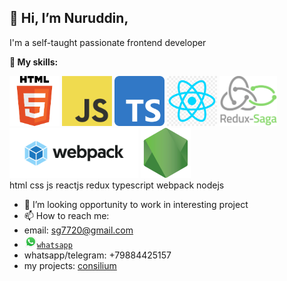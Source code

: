 ## 👋 Hi, I’m Nuruddin, 
I'm a self-taught passionate frontend developer

**🌱 My skills:**

<code><img height="80"  alt="javascript" src="/images.png" style="background:white;"></code>
<code><img height="80"  alt="javascript" src="/800px-JavaScript-logo.png"></code>
<code><img height="80"  alt="react" src="/Typescript_logo_2020.svg.png"></code>
<code><img height="80"  alt="react" src="/download.png"></code>
<code><img height="80"  alt="typescript" src="/Redux-Saga-Logo-Portrait.png"></code>
<code><img height="80" alt="graphql" src="/logo-on-white-bg.png"></code>
<code><img height="80" alt="nodejs" src="https://raw.githubusercontent.com/github/explore/80688e429a7d4ef2fca1e82350fe8e3517d3494d/topics/nodejs/nodejs.png"></code>  
html css js reactjs redux typescript webpack nodejs
- 💞️ I’m looking opportunity to work in interesting project
- 📫 How to reach me: 
- email: sg7720@gmail.com
- [<code><img height="20" alt="nodejs" src="/WhatsApp.svg.png"><span>whatsapp</span></code>](https://wa.me/7884425157)
- whatsapp/telegram: +79884425157
- my projects: [consilium](https://github.com/Nuruddin999/consilium_demo)

<!---
Nuruddin999/Nuruddin999 is a ✨ special ✨ repository because its `README.md` (this file) appears on your GitHub profile.
You can click the Preview link to take a look at your changes.
--->
